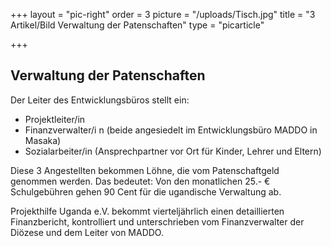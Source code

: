 +++
layout = "pic-right"
order = 3
picture = "/uploads/Tisch.jpg"
title = "3 Artikel/Bild Verwaltung der Patenschaften"
type = "picarticle"

+++
## Verwaltung der Patenschaften

Der Leiter des Entwicklungsbüros stellt ein:

* Projektleiter/in
* Finanzverwalter/i n (beide angesiedelt im Entwicklungsbüro MADDO in Masaka)
* Sozialarbeiter/in (Ansprechpartner vor Ort für Kinder, Lehrer und Eltern)

Diese 3 Angestellten bekommen Löhne, die vom Patenschaftgeld genommen werden. Das bedeutet: Von den monatlichen 25.- € Schulgebühren gehen 90 Cent für die ugandische Verwaltung ab.

Projekthilfe Uganda e.V. bekommt vierteljährlich einen detaillierten Finanzbericht, kontrolliert und unterschrieben vom Finanzverwalter der Diözese und dem Leiter von MADDO.